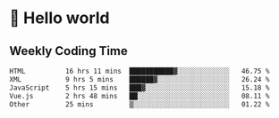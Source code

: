 # 🍻 Hello world

## Weekly Coding Time
<!--START_SECTION:waka-->

```txt
HTML          16 hrs 11 mins  ███████████▓░░░░░░░░░░░░░   46.75 %
XML           9 hrs 5 mins    ██████▓░░░░░░░░░░░░░░░░░░   26.24 %
JavaScript    5 hrs 15 mins   ███▓░░░░░░░░░░░░░░░░░░░░░   15.18 %
Vue.js        2 hrs 48 mins   ██░░░░░░░░░░░░░░░░░░░░░░░   08.11 %
Other         25 mins         ▒░░░░░░░░░░░░░░░░░░░░░░░░   01.22 %
```

<!--END_SECTION:waka-->

